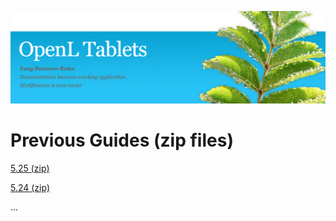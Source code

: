 ![](OpenLHome.png)

# Previous Guides (zip files)

[5.25 (zip)](Previous_Guides/5.25/5.25.zip)

[5.24 (zip)](Previous_Guides//5.24/5.24.zip)

...
